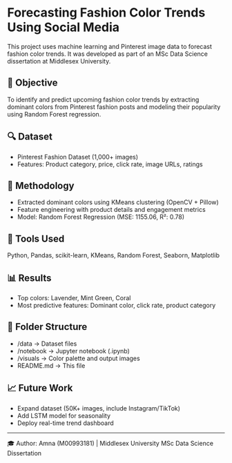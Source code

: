 # Forecasting Fashion Color Trends Using Social Media

This project uses machine learning and Pinterest image data to forecast fashion color trends. It was developed as part of an MSc Data Science dissertation at Middlesex University.

## 📌 Objective
To identify and predict upcoming fashion color trends by extracting dominant colors from Pinterest fashion posts and modeling their popularity using Random Forest regression.

## 🔍 Dataset
- Pinterest Fashion Dataset (1,000+ images)
- Features: Product category, price, click rate, image URLs, ratings

## 🧠 Methodology
- Extracted dominant colors using KMeans clustering (OpenCV + Pillow)
- Feature engineering with product details and engagement metrics
- Model: Random Forest Regression (MSE: 1155.06, R²: 0.78)

## 🧪 Tools Used
Python, Pandas, scikit-learn, KMeans, Random Forest, Seaborn, Matplotlib

## 📊 Results
- Top colors: Lavender, Mint Green, Coral
- Most predictive features: Dominant color, click rate, product category

## 📁 Folder Structure
- /data → Dataset files
- /notebook → Jupyter notebook (.ipynb)
- /visuals → Color palette and output images
- README.md → This file

## 📈 Future Work
- Expand dataset (50K+ images, include Instagram/TikTok)
- Add LSTM model for seasonality
- Deploy real-time trend dashboard

---
🎓 Author: Amna (M00993181) | Middlesex University MSc Data Science Dissertation
